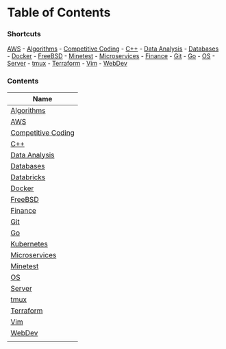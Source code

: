 # Table of Contents

### Shortcuts

[AWS](aws/index.md) - [Algorithms](algo/index.md) - [Competitive Coding](cc/index.md) - [C++](cpp/index.md) - [Data Analysis](dataanalysis/index.md) - [Databases](databases/index.md) - [Docker](docker/index.md) - [FreeBSD](freebsd/index.md) - [Minetest](mt/index.md) - [Microservices](microservices/index.md) - [Finance](fin/index.md) - [Git](git/index.md) - [Go](go/index.md) - [OS](os/index.md) - [Server](server/index.md) - [tmux](tmux/index.md) - [Terraform](terraform/index.md) - [Vim](vim/index.md) - [WebDev](webdev/index.md)

### Contents

| Name                                    |
| --------------------------------------- |
| [Algorithms](algo/index.md)             |
| [AWS](aws/index.md)                     |
| [Competitive Coding](cc/index.md)       |
| [C++](cpp/index.md)                     |
| [Data Analysis](dataanalysis/index.md)  |
| [Databases](databases/index.md)         |
| [Databricks](databricks/index.md)       |
| [Docker](docker/index.md)               |
| [FreeBSD](freebsd/index.md)             |
| [Finance](fin/index.md)                 |
| [Git](git/index.md)                     |
| [Go](go/index.md)                       |
| [Kubernetes](kubernetes/index.md)       |
| [Microservices](microservices/index.md) |
| [Minetest](mt/index.md)                 |
| [OS](os/index.md)                       |
| [Server](server/index.md)               |
| [tmux](tmux/index.md)                   |
| [Terraform](terraform/index.md)         |
| [Vim](vim/index.md)                     |
| [WebDev](webdev/index.md)               |
|                                         |

